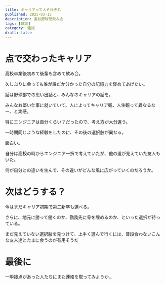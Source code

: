 ```yaml
---
title: キャリアって人それぞれ
published: 2025-03-15 
description: 高校野球部飲み会
tags: [雑談]
category: 雑談
draft: false
---
```

# 点で交わったキャリア

高校卒業後初めて後輩も含めて飲み会。

久しぶりに会っても誰が誰だか分かった自分の記憶力を褒めてあげたい。

話は野球部での思い出話と、みんなのキャリアの話を。

みんなお堅い仕事に就いていて、人によってキャリア観、人生観って異なるなー、と実感。

特にエンジニアは自分くらい？だったので、考え方が大分違う。

一時期同じような経験をしたのに、その後の選択肢が異なる。

面白い。

自分は高校の時からエンジニア一択で考えていたが、他の道が見えていた友人もいた。

何が自分との違いを生んで、その違いがどんな風に広がっていくのだろうか。


# 次はどうする？

今はまだキャリア初期で第二新卒も選べる。

さらに、地元に勝って働くのか、勤務先に骨を埋めるのか、といった選択が待っている。

まだ見えていない選択肢を見つけて、上手く選んで行くには、普段合わないこんな友人達とたまに会うのが有用そうだ

# 最後に

一瞬接点があった人たちにまた連絡を取ってみようか...